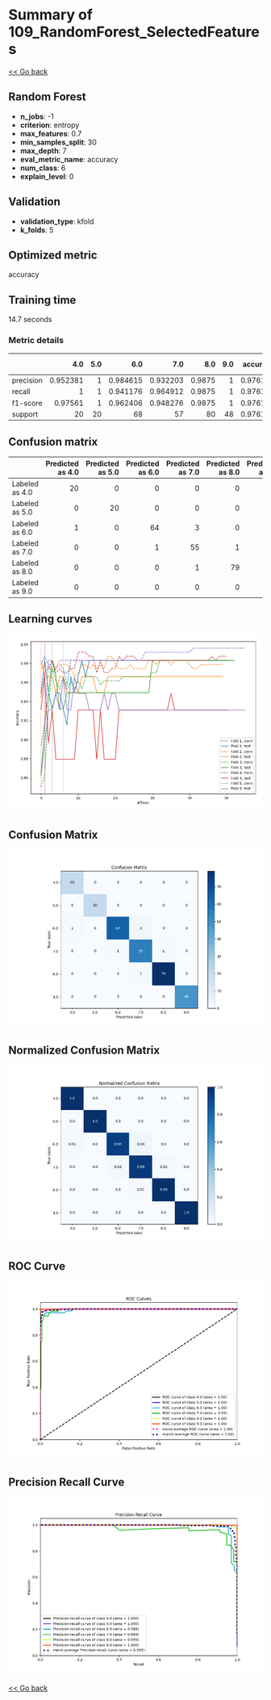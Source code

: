# Summary of 109_RandomForest_SelectedFeatures

[<< Go back](../README.md)


## Random Forest
- **n_jobs**: -1
- **criterion**: entropy
- **max_features**: 0.7
- **min_samples_split**: 30
- **max_depth**: 7
- **eval_metric_name**: accuracy
- **num_class**: 6
- **explain_level**: 0

## Validation
 - **validation_type**: kfold
 - **k_folds**: 5

## Optimized metric
accuracy

## Training time

14.7 seconds

### Metric details
|           |       4.0 |   5.0 |       6.0 |       7.0 |     8.0 |   9.0 |   accuracy |   macro avg |   weighted avg |   logloss |
|:----------|----------:|------:|----------:|----------:|--------:|------:|-----------:|------------:|---------------:|----------:|
| precision |  0.952381 |     1 |  0.984615 |  0.932203 |  0.9875 |     1 |   0.976109 |    0.976117 |       0.976577 |  0.126457 |
| recall    |  1        |     1 |  0.941176 |  0.964912 |  0.9875 |     1 |   0.976109 |    0.982265 |       0.976109 |  0.126457 |
| f1-score  |  0.97561  |     1 |  0.962406 |  0.948276 |  0.9875 |     1 |   0.976109 |    0.978965 |       0.976135 |  0.126457 |
| support   | 20        |    20 | 68        | 57        | 80      |    48 |   0.976109 |  293        |     293        |  0.126457 |


## Confusion matrix
|                |   Predicted as 4.0 |   Predicted as 5.0 |   Predicted as 6.0 |   Predicted as 7.0 |   Predicted as 8.0 |   Predicted as 9.0 |
|:---------------|-------------------:|-------------------:|-------------------:|-------------------:|-------------------:|-------------------:|
| Labeled as 4.0 |                 20 |                  0 |                  0 |                  0 |                  0 |                  0 |
| Labeled as 5.0 |                  0 |                 20 |                  0 |                  0 |                  0 |                  0 |
| Labeled as 6.0 |                  1 |                  0 |                 64 |                  3 |                  0 |                  0 |
| Labeled as 7.0 |                  0 |                  0 |                  1 |                 55 |                  1 |                  0 |
| Labeled as 8.0 |                  0 |                  0 |                  0 |                  1 |                 79 |                  0 |
| Labeled as 9.0 |                  0 |                  0 |                  0 |                  0 |                  0 |                 48 |

## Learning curves
![Learning curves](learning_curves.png)
## Confusion Matrix

![Confusion Matrix](confusion_matrix.png)


## Normalized Confusion Matrix

![Normalized Confusion Matrix](confusion_matrix_normalized.png)


## ROC Curve

![ROC Curve](roc_curve.png)


## Precision Recall Curve

![Precision Recall Curve](precision_recall_curve.png)



[<< Go back](../README.md)
